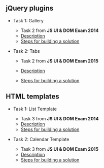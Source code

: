 ## jQuery plugins

- Task 1: Gallery
  - Task 2 from **JS UI & DOM Exam 2014**
  - [Description](gallery/task)
  - [Steps for building a solution](gallery)

- Task 2: Tabs
  - Task 2 from **JS UI & DOM Exam 2015**

  - [Description](datepicker/task)
  - [Steps for building a solution](datepicker)

## HTML templates

- Task 1: List Template
  - Task 3 from **JS UI & DOM Exam 2014**
  - [Description](list-template/task)
  - [Steps for building a solution](list-template)

- Task 2: Calendar Template
  - Task 3 from **JS UI & DOM Exam 2015**
  - [Description](calendar-template/task)
  - [Steps for building a solution](calendar-template)
